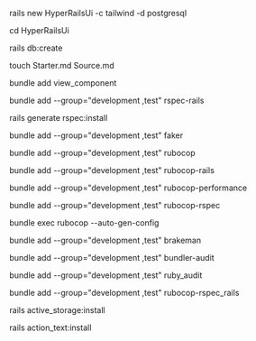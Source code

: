 rails new HyperRailsUi -c tailwind -d postgresql

cd HyperRailsUi

rails db:create

touch Starter.md Source.md

bundle add view_component

bundle add --group="development ,test" rspec-rails

rails generate rspec:install

bundle add --group="development ,test" faker

bundle add --group="development ,test" rubocop

bundle add --group="development ,test" rubocop-rails

bundle add --group="development ,test" rubocop-performance

bundle add --group="development ,test" rubocop-rspec

bundle exec rubocop --auto-gen-config

bundle add --group="development ,test" brakeman

bundle add --group="development ,test" bundler-audit

bundle add --group="development ,test" ruby_audit

bundle add --group="development ,test" rubocop-rspec_rails

rails active_storage:install

rails action_text:install